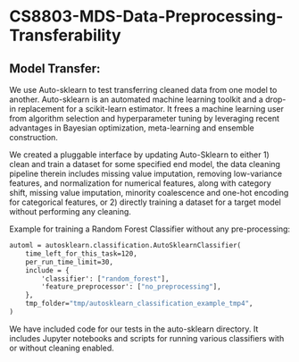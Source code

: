 # CS8803-MDS-Data-Preprocessing-Transferability


## Model Transfer:

We use Auto-sklearn to test transferring cleaned data from one model to another. Auto-sklearn is an automated machine learning toolkit and a drop-in replacement for a scikit-learn estimator. It frees a machine learning user from algorithm selection and hyperparameter tuning by leveraging recent advantages in Bayesian optimization, meta-learning and ensemble construction.

We created a pluggable interface by updating Auto-Sklearn to either 1) clean and train a dataset for some specified end model, the data cleaning pipeline therein includes missing value imputation, removing low-variance features, and normalization for numerical features, along with category shift, missing value imputation, minority coalescence and one-hot encoding for categorical features, or 2) directly training a dataset for a target model without performing any cleaning.

Example for training a Random Forest Classifier without any pre-processing:

```bat
automl = autosklearn.classification.AutoSklearnClassifier(
    time_left_for_this_task=120,
    per_run_time_limit=30,
    include = {
        'classifier': ["random_forest"],
        'feature_preprocessor': ["no_preprocessing"],
    },
    tmp_folder="tmp/autosklearn_classification_example_tmp4",
)
```

We have included code for our tests in the auto-sklearn directory. It includes Jupyter notebooks and scripts for running various classifiers with or without cleaning enabled. 
